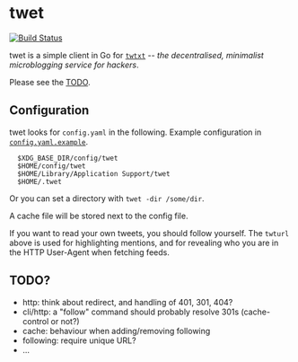
# twet
[![Build Status](https://travis-ci.org/quite/twet.svg?branch=master)](https://travis-ci.org/quite/twet)

twet is a simple client in Go for
[`twtxt`](https://github.com/buckket/twtxt) -- *the decentralised, minimalist
microblogging service for hackers*.

Please see the [TODO](TODO.md).

## Configuration

twet looks for `config.yaml` in the following. Example configuration in
[`config.yaml.example`](config.yaml.example).

```
  $XDG_BASE_DIR/config/twet
  $HOME/config/twet
  $HOME/Library/Application Support/twet
  $HOME/.twet
```

Or you can set a directory with `twet -dir /some/dir`.

A cache file will be stored next to the config file.

If you want to read your own tweets, you should follow yourself. The `twturl`
above is used for highlighting mentions, and for revealing who you are in the
HTTP User-Agent when fetching feeds.

## TODO?

* http: think about redirect, and handling of 401, 301, 404?
* cli/http: a "follow" command should probably resolve 301s (cache-control or not?)
* cache: behaviour when adding/removing following
* following: require unique URL?
* ...
